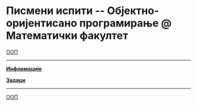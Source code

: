 # Писмени испити -- Објектно-оријентисано програмирање @ Математички факултет

[ООП](../README.md)

---
 
**[Информације](info/README.md)**

**[Задаци](zadaci/README.md)**

---

[ООП](../README.md)  

